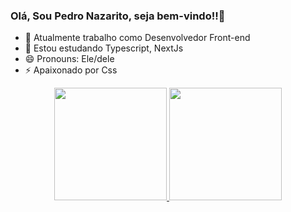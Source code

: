 ### Olá, Sou Pedro Nazarito, seja bem-vindo!!👋

- 🔭 Atualmente trabalho como Desenvolvedor Front-end
- 🌱 Estou estudando Typescript, NextJs
- 😄 Pronouns: Ele/dele
- ⚡ Apaixonado por Css

<div align="center">
  <a href="https://github.com/pedronazarito98">
  <img height="180em" src="https://github-readme-stats.vercel.app/api?username=pedronazarito98&show_icons=true&theme=dracula&include_all_commits=true&count_private=true"/>
  <img height="180em" src="https://github-readme-stats.vercel.app/api/top-langs/?username=pedronazarito98&layout=compact&langs_count=7&theme=dracula"/>
</div>
<!--     ![Snake animation](https://github.com/pedronazarito98/pedronazarito98/blob/output/github-contribution-grid-snake.svg) -->
<!-- - ![#f03c15](https://via.placeholder.com/15/f03c15/000000?text=+) ``
- ![#c5f015](https://via.placeholder.com/15/c5f015/000000?text=+) `#c5f015`
- ![#1589F0](https://via.placeholder.com/15/1589F0/000000?text=+) `#1589F0`
 -->
